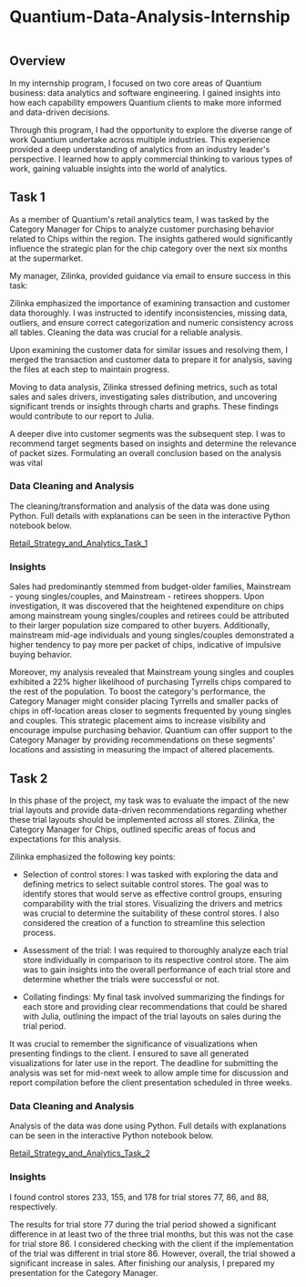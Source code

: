 # Quantium-Data-Analysis-Internship

![]()

## Overview

In my internship program, I focused on two core areas of Quantium business: data analytics and software engineering. I gained insights into how each capability empowers Quantium clients to make more informed and data-driven decisions.

Through this program, I had the opportunity to explore the diverse range of work Quantium undertake across multiple industries. This experience provided a deep understanding of analytics from an industry leader's perspective. I learned how to apply commercial thinking to various types of work, gaining valuable insights into the world of analytics.

## Task 1

As a member of Quantium's retail analytics team, I was tasked by the Category Manager for Chips to analyze customer purchasing behavior related to Chips within the region. The insights gathered would significantly influence the strategic plan for the chip category over the next six months at the supermarket.

My manager, Zilinka, provided guidance via email to ensure success in this task:

Zilinka emphasized the importance of examining transaction and customer data thoroughly. I was instructed to identify inconsistencies, missing data, outliers, and ensure correct categorization and numeric consistency across all tables. Cleaning the data was crucial for a reliable analysis.

Upon examining the customer data for similar issues and resolving them, I merged the transaction and customer data to prepare it for analysis, saving the files at each step to maintain progress.

Moving to data analysis, Zilinka stressed defining metrics, such as total sales and sales drivers, investigating sales distribution, and uncovering significant trends or insights through charts and graphs. These findings would contribute to our report to Julia.

A deeper dive into customer segments was the subsequent step. I was to recommend target segments based on insights and determine the relevance of packet sizes. Formulating an overall conclusion based on the analysis was vital

### Data Cleaning and Analysis

The cleaning/transformation and analysis of the data was done using Python. Full details with explanations can be seen in the interactive Python notebook below.

[Retail_Strategy_and_Analytics_Task_1](https://github.com/Henryzeze/Quantium-Data-Analysis-Internship/blob/main/Retail_Strategy_and_Analytics_Task_1%20(3).ipynb)

### Insights

Sales had predominantly stemmed from budget-older families, Mainstream - young singles/couples, and Mainstream - retirees shoppers. Upon investigation, it was discovered that the heightened expenditure on chips among mainstream young singles/couples and retirees could be attributed to their larger population size compared to other buyers. Additionally, mainstream mid-age individuals and young singles/couples demonstrated a higher tendency to pay more per packet of chips, indicative of impulsive buying behavior.

Moreover, my analysis revealed that Mainstream young singles and couples exhibited a 22% higher likelihood of purchasing Tyrrells chips compared to the rest of the population. To boost the category's performance, the Category Manager might consider placing Tyrrells and smaller packs of chips in off-location areas closer to segments frequented by young singles and couples. This strategic placement aims to increase visibility and encourage impulse purchasing behavior. Quantium can offer support to the Category Manager by providing recommendations on these segments' locations and assisting in measuring the impact of altered placements.

## Task 2

In this phase of the project, my task was to evaluate the impact of the new trial layouts and provide data-driven recommendations regarding whether these trial layouts should be implemented across all stores. Zilinka, the Category Manager for Chips, outlined specific areas of focus and expectations for this analysis.

Zilinka emphasized the following key points:

- Selection of control stores: I was tasked with exploring the data and defining metrics to select suitable control stores. The goal was to identify stores that would serve as effective control groups, ensuring comparability with the trial stores. Visualizing the drivers and metrics was crucial to determine the suitability of these control stores. I also considered the creation of a function to streamline this selection process.

- Assessment of the trial: I was required to thoroughly analyze each trial store individually in comparison to its respective control store. The aim was to gain insights into the overall performance of each trial store and determine whether the trials were successful or not.

- Collating findings: My final task involved summarizing the findings for each store and providing clear recommendations that could be shared with Julia, outlining the impact of the trial layouts on sales during the trial period.

It was crucial to remember the significance of visualizations when presenting findings to the client. I ensured to save all generated visualizations for later use in the report. The deadline for submitting the analysis was set for mid-next week to allow ample time for discussion and report compilation before the client presentation scheduled in three weeks.

### Data Cleaning and Analysis

Analysis of the data was done using Python. Full details with explanations can be seen in the interactive Python notebook below.

[Retail_Strategy_and_Analytics_Task_2](https://github.com/Henryzeze/Quantium-Data-Analysis-Internship/blob/main/Retail_Strategy_and_Analytics_Task_2%20(2).ipynb)

### Insights

I found control stores 233, 155, and 178 for trial stores 77, 86, and 88, respectively.

The results for trial store 77 during the trial period showed a significant difference in at least two of the three trial months, but this was not the case for trial store 86. I considered checking with the client if the implementation of the trial was different in trial store 86. However, overall, the trial showed a significant increase in sales. After finishing our analysis, I prepared my presentation for the Category Manager.
